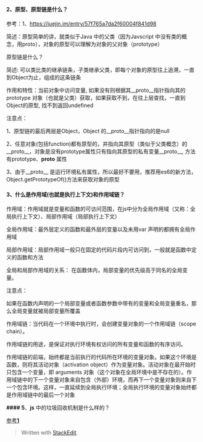 #### 2、原型、原型链是什么？

  

参考：1、https://juejin.im/entry/57f765a7da2f60004f841d98

  

简述：原型简单的讲，就类似于Java 中的父类（因为Javscript 中没有类的概念，用proto），对象的原型可以理解为对象的父对象（prototype）

  

  

原型链是什么？

  

简述: 可以类比类的继承链条，子类继承父类，即每个对象的原型往上追溯，一直到Object为止，组成的这条链条

  

作用和特性：当前对象中访问变量,  如果没有则根据其__proto__指针指向其的prototype 对象（也就是父类）获取，如果获取不到，在往上层查找，一直到Object的原型,  找不到返回undefined

  

注意点：

  

1、原型链的最后两层是Object，Object 的__proto__指针指向的是null

2、任意对象(包括function)都有原型的，并指向其原型（类似于父类概念）的__proto__，对象是没有prototype属性只有指向其原型的私有变量__proto__,  方法有prototype、__proto__ 属性

3、由于__proto__ 是运行环境私有属性，所以最好不要用，推荐用es6的新方法，Object.getPrototypeOf()方法来获取对象的原型

  

  

  

  

#### 3、什么是作用域(也就是执行上下文)和作用域链？

  

作用域：作用域就是变量和函数的可访问范围，在js中分为全局作用域（又称：全局执行上下文）、局部作用域（局部执行上下文）

全局作用域：最外层定义的函数和最外层的变量以及未用var 声明的都拥有全局作用域

局部作用域：局部作用域一般只在固定的代码片段内可访问到，一般就是函数中定义的函数和方法

  

全局和局部作用域的关系：  在函数体内，局部变量的优先级高于同名的全局变量。

  

注意点：

如果在函数内声明的一个局部变量或者函数参数中带有的变量和全局变量重名，那么全局变量就被局部变量所覆盖

  

作用域链：当代码在一个环境中执行时，会创建变量对象的一个作用域链（scope chain）。

作用域链的用途，是保证对执行环境有权访问的所有变量和函数的有序访问。

作用域链的前端，始终都是当前执行的代码所在环境的变量对象。如果这个环境是函数，则将其活动对象（activation object）作为变量对象。活动对象在最开始时只包含一个变量，即 arguments 对象（这个对象在全局环境中是不存在的）。作用域链中的下一个变量对象来自包含（外部）环境，而再下一个变量对象则来自下一个包含环境。这样，一直延续到全局执行环境；全局执行环境的变量对象始终都是作用域链中的最后一个对象

  

  

  

  

**#### 5**、**js** 中的垃圾回收机制是什么样的？

  

[参考**1**](**http://www.cnblogs.com/hustskyking/archive/2013/04/27/garbage-collection.html**)


> Written with [StackEdit](https://stackedit.io/).
<!--stackedit_data:
eyJoaXN0b3J5IjpbLTEzMjE0NjA4NDldfQ==
-->